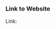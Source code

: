 <!--

⚠ To make our job easier, please spend time reviewing your application before submitting it.

🗒 Describe in two words how you plan to use the domain.

-->

### Link to Website

Link: <!-- 🌍 Please provide a link to your website here -->

